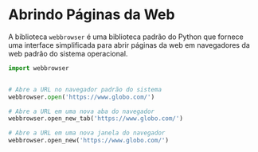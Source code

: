 # Abrindo Páginas da Web


A biblioteca ``webbrowser`` é uma biblioteca padrão do Python que fornece uma interface simplificada para abrir páginas da web em navegadores da web padrão do sistema operacional. 


```python
import webbrowser


# Abre a URL no navegador padrão do sistema
webbrowser.open('https://www.globo.com/')

# Abre a URL em uma nova aba do navegador
webbrowser.open_new_tab('https://www.globo.com/')

# Abre a URL em uma nova janela do navegador
webbrowser.open_new('https://www.globo.com/')
```